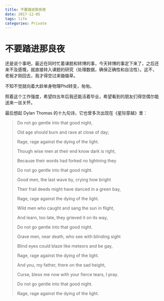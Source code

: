 ```yaml
---
title: 不要踏进那良夜
date: 2017-12-05
tags: life
categories: Private
---
```




# 不要踏进那良夜



还是说个事吧，最近在同时忙着课题和转博的事，今天转博的事定下来了，之后还来不及感慨，就直接转入课题的研究（处理数据，确保正确性和自洽性）。这不，老板才刚回去，我才得空过来锄锄草。

不知不觉就向着大龄单身物理Phd转变，匆匆。

照着这个工作强度，希望四五年后我还能活着毕业，希望看到的朋友们得空偶尔能送来一丝关怀。

最后想起 Dylan Thomas 的十九句诗，它也曾多次出现在《星际穿越》里：



> Do not go gentle into that good night,
>
> Old age should burn and rave at close of day;
>
> Rage, rage against the dying of the light.
>
> Though wise men at their end know dark is right,
>
> Because their words had forked no lightning they
>
> Do not go gentle into that good night.
>
> Good men, the last wave by, crying how bright
>
> Their frail deeds might have danced in a green bay,
>
> Rage, rage against the dying of the light.
>
> Wild men who caught and sang the sun in flight,
>
> And learn, too late, they grieved it on its way,
>
> Do not go gentle into that good night.
>
> Grave men, near death, who see with blinding sight
>
> Blind eyes could blaze like meteors and be gay,
>
> Rage, rage against the dying of the light.
>
> And you, my father, there on the sad height,
>
> Curse, bless me now with your fierce tears, I pray.
>
> Do not go gentle into that good night.
>
> Rage, rage against the dying of the light.


